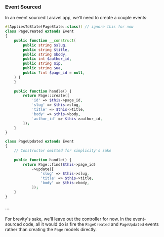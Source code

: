 ### Event Sourced

In an event sourced Laravel app, we'll need to create a couple events:

```php
#[AppliesToState(PageState::class)] // ignore this for now
class PageCreated extends Event
{
	public function __construct(
	    public string $slug,
	    public string $title,
	    public string $body,
	    public int $author_id,
	    public string $ip,
	    public string $ua,
	    public ?int $page_id = null,
	) {
	}
	
	public function handle() {
        return Page::create([
	        'id' => $this->page_id,
            'slug' => $this->slug,
            'title' => $this->title,
            'body' => $this->body,
            'author_id' => $this->author_id,
        ]);
    }
}

class PageUpdated extends Event
{
	// Constructor omitted for simplicity's sake
	
	public function handle() {
        return Page::find($this->page_id)
	        ->update([
                'slug' => $this->slug,
                'title' => $this->title,
                'body' => $this->body,
            ]);
    }
}
```

#### …
For brevity's sake, we'll leave out the controller for now. In the event-sourced code, all
it would do is fire the `PageCreated` and `PageUpdated` events rather than creating the 
`Page` models directly.
